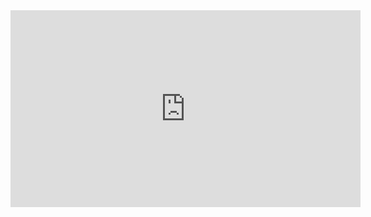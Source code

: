 <div class="yt-container"><iframe width="560" height="315" src="https://www.youtube.com/embed/{{ include.id }}" frameborder="0" allow="encrypted-media" allowfullscreen></iframe></div>
